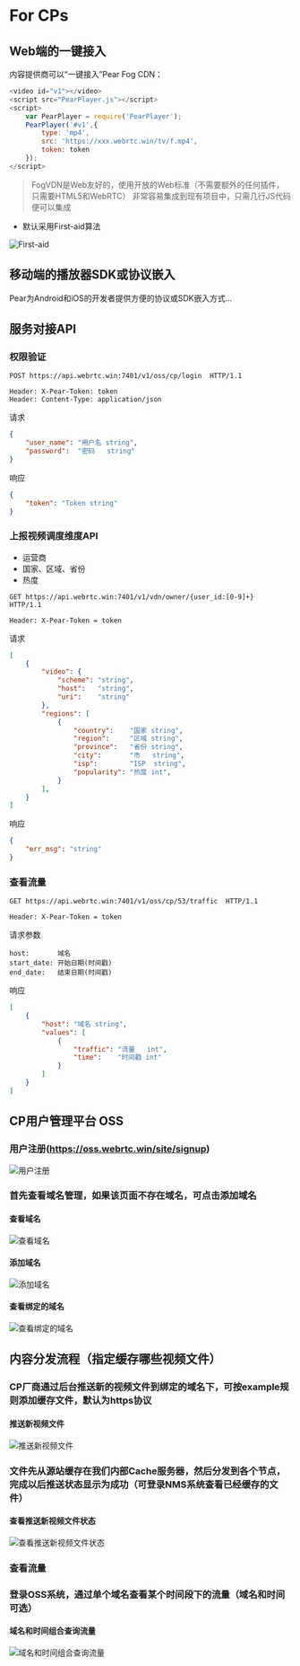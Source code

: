 # For CPs

## Web端的一键接入

内容提供商可以“一键接入”Pear Fog CDN：

``` js
<video id="v1"></video>
<script src="PearPlayer.js"></script>
<script>
    var PearPlayer = require('PearPlayer');
    PearPlayer('#v1',{
        type: 'mp4',
        src: 'https://xxx.webrtc.win/tv/f.mp4',
        token: token
    });
</script>
```

> FogVDN是Web友好的，使用开放的Web标准（不需要额外的任何插件，只需要HTML5和WebRTC）
> 非常容易集成到现有项目中，只需几行JS代码便可以集成

* 默认采用First-aid算法

![First-aid](fig/firstaid.png)

## 移动端的播放器SDK或协议嵌入

Pear为Android和iOS的开发者提供方便的协议或SDK嵌入方式... 

## 服务对接API

### 权限验证
```
POST https://api.webrtc.win:7401/v1/oss/cp/login  HTTP/1.1

Header: X-Pear-Token: token
Header: Content-Type: application/json
```
请求
```json
{
    "user_name": "用户名 string",
    "password":  "密码   string"
}
```
响应
```json
{
    "token": "Token string"
}
```

### 上报视频调度维度API
- 运营商
- 国家、区域、省份
- 热度

```
GET https://api.webrtc.win:7401/v1/vdn/owner/{user_id:[0-9]+}  HTTP/1.1

Header: X-Pear-Token = token
```
请求
```json
[
    {
        "video": {
            "scheme": "string",
            "host":   "string",
            "uri":    "string"
        },
        "regions": [
            {
                "country":    "国家 string",
                "region":     "区域 string",
                "province":   "省份 string",
                "city":       "市   string",
                "isp":        "ISP  string",
                "popularity": "热度 int",
            }
        ],
    }
]
```
响应
```json
{
    "err_msg": "string"
}
```

### 查看流量

```
GET https://api.webrtc.win:7401/v1/oss/cp/53/traffic  HTTP/1.1

Header: X-Pear-Token = token
```
请求参数
```
host:       域名
start_date: 开始日期(时间戳)
end_date:   结束日期(时间戳)
```

响应
```json
[
    {
        "host": "域名 string",
        "values": [
            {
                "traffic": "流量   int",
                "time":    "时间戳 int"
            }
        ]
    }
]
```

## CP用户管理平台 OSS

### 用户注册(https://oss.webrtc.win/site/signup)
![用户注册](fig/oss/sign_in.png)

### 首先查看域名管理，如果该页面不存在域名，可点击添加域名
#### 查看域名
![查看域名](fig/oss/view_domain.png)

#### 添加域名
![添加域名](fig/oss/add_domain.png)

#### 查看绑定的域名
![查看绑定的域名](fig/oss/domain.png)

## 内容分发流程（指定缓存哪些视频文件）

### CP厂商通过后台推送新的视频文件到绑定的域名下，可按example规则添加缓存文件，默认为https协议
#### 推送新视频文件
![推送新视频文件](fig/oss/cache_update.png)

### 文件先从源站缓存在我们内部Cache服务器，然后分发到各个节点，完成以后推送状态显示为成功（可登录NMS系统查看已经缓存的文件）
#### 查看推送新视频文件状态
![查看推送新视频文件状态](fig/oss/cache_update_status.png)

### 查看流量

### 登录OSS系统，通过单个域名查看某个时间段下的流量（域名和时间可选）
#### 域名和时间组合查询流量
![域名和时间组合查询流量](fig/oss/traffic.png)

